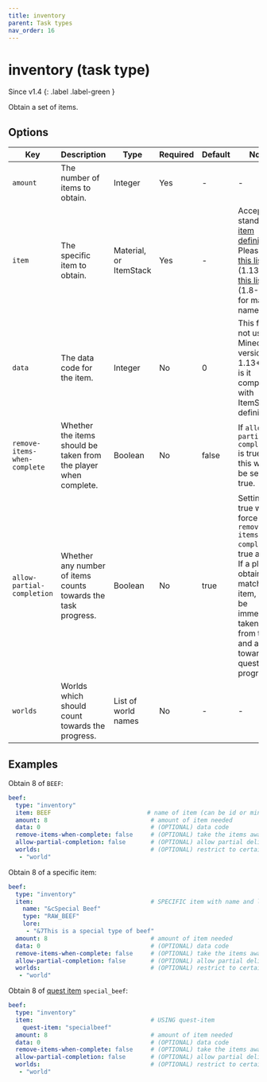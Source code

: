 ```yaml
---
title: inventory
parent: Task types
nav_order: 16
---
```


# inventory (task type)

Since v1.4
{: .label .label-green }


Obtain a set of items.

## Options

| Key                          | Description                                                      | Type                   | Required | Default | Notes                                                                                                                                                                                                                                                                  |
|------------------------------|------------------------------------------------------------------|------------------------|----------|---------|------------------------------------------------------------------------------------------------------------------------------------------------------------------------------------------------------------------------------------------------------------------------|
| `amount`                     | The number of items to obtain.                                   | Integer                | Yes      | \-      | \-                                                                                                                                                                                                                                                                     |
| `item`                       | The specific item to obtain.                                     | Material, or ItemStack | Yes      | \-      | Accepts standard [item definition](defining_items "wikilink"). Please see [this list](https://hub.spigotmc.org/javadocs/bukkit/org/bukkit/Material.html) (1.13+) or [this list](https://helpch.at/docs/1.12.2/org/bukkit/Material.html) (1.8-1.12) for material names. |
| `data`                       | The data code for the item.                                      | Integer                | No       | 0       | This field is not used in Minecraft versions 1.13+, nor is it compatible with ItemStack definitions.                                                                                                                                                                   |
| `remove-items-when-complete` | Whether the items should be taken from the player when complete. | Boolean                | No       | false   | If `allow-partial-completion` is true, then this will also be set to true.                                                                                                                                                                                             |
| `allow-partial-completion`   | Whether any number of items counts towards the task progress.    | Boolean                | No       | true    | Setting to true will force `remove-items-when-complete` to true as well. If a player obtains any matching item, it will be immediately taken away from them and added towards the quest progress.                                                                      |
| `worlds`                     | Worlds which should count towards the progress.                  | List of world names    | No       | \-      | \-                                                                                                                                                                                                                                                                     |

## Examples

Obtain 8 of `BEEF`:

``` yaml
beef:
  type: "inventory"
  item: BEEF                           # name of item (can be id or minecraft name)
  amount: 8                             # amount of item needed
  data: 0                               # (OPTIONAL) data code
  remove-items-when-complete: false     # (OPTIONAL) take the items away from the player on completion - default: false
  allow-partial-completion: false       # (OPTIONAL) allow partial deliveries - default: true
  worlds:                               # (OPTIONAL) restrict to certain worlds
   - "world"
```

Obtain 8 of a specific item:

``` yaml
beef:
  type: "inventory"
  item:                                 # SPECIFIC item with name and lore
    name: "&cSpecial Beef"
    type: "RAW_BEEF"
    lore:
     - "&7This is a special type of beef"
  amount: 8                             # amount of item needed
  data: 0                               # (OPTIONAL) data code
  remove-items-when-complete: false     # (OPTIONAL) take the items away from the player on completion - default: false
  allow-partial-completion: false       # (OPTIONAL) allow partial deliveries - default: true
  worlds:                               # (OPTIONAL) restrict to certain worlds
   - "world"
```

Obtain 8 of [quest item](Defining-items#quest-item "wikilink")
`special_beef`:

``` yaml
beef:
  type: "inventory"
  item:                                 # USING quest-item
    quest-item: "specialbeef"
  amount: 8                             # amount of item needed
  data: 0                               # (OPTIONAL) data code
  remove-items-when-complete: false     # (OPTIONAL) take the items away from the player on completion - default: false
  allow-partial-completion: false       # (OPTIONAL) allow partial deliveries - default: true
  worlds:                               # (OPTIONAL) restrict to certain worlds
   - "world"
```

